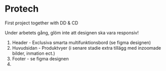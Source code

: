 # Protech
First project together with DD & CD 


Under arbetets gång, glöm inte att designen ska vara responsiv!

1. Header - Exclusiva smarta multifunktionsbord (se figma designen)
2. Huvudsidan - Produktvyer (i senare stadie extra tillägg med inzoomade bilder, inmation ect.)
3. Footer - se figma designen
4. 
